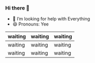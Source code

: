 ### Hi there 👋

- 🤔 I’m looking for help with Everything
- 😄 Pronouns: Yee



waiting | waiting  | waiting
---- | ----- | ------  
waiting | waiting | waiting 
waiting | waiting | waiting 
<!--
**Yee1314/Yee1314** is a ✨ _special_ ✨ repository because its `README.md` (this file) appears on your GitHub profile.

Here are some ideas to get you started:

- 🔭 I’m currently working on ...
- 🌱 I’m currently learning ...
- 👯 I’m looking to collaborate on ...
- 🤔 I’m looking for help with ...
- 💬 Ask me about ...
- 📫 How to reach me: ...
- 😄 Pronouns: ...
- ⚡ Fun fact: ...
-->
